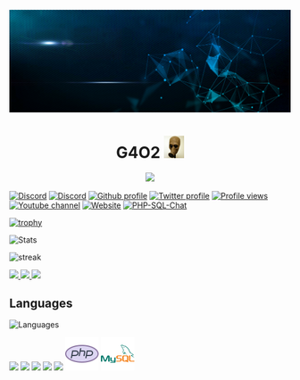 [![Banner](https://github.com/maxhu787/maxhu787/blob/main/banner.jpg?raw=true)](https://github.com/maxhu787/maxhu787)
<h1 align="center">G4O2 <img style="height: 40px;" src="https://github.com/maxhu787/maxhu787/blob/main/111.jpeg?raw=true"></h1>
<p align="center"><a href="https://github.com/maxhu787"><img src="https://img.shields.io/github/followers/maxhu787.svg?style=social&label=Follow%20Me" width="125"></a></p>

[![Discord](https://img.shields.io/static/v1?label=Discord%20profile&message=g4o2&color=5865F2&logo=discord&logoColor=white&style=flat)](https://discord.com/users/882984119921958912)
[![Discord](https://img.shields.io/discord/936428193521487953?color=5865F2&label=Discord%20server&logo=Discord&logoColor=blue)](https://discord.com/invite/UxNjRrT6RY)
[![Github profile](https://img.shields.io/static/v1?label=Github&message=Maxhu787&color=ffa500&logo=github&logoColor=white&style=flat)](https://github.com/maxhu787)
[![Twitter profile](https://img.shields.io/static/v1?label=Twitter&message=@Maxhu787&color=00bfff&logo=twitter&logoColor=white&style=flat)](https://twitter.com/hu_kaixiang)
[![Profile views](https://komarev.com/ghpvc/?username=maxhu787&label=Profile%20views&color=0e75b6&style=flat)](https://github.com/maxhu787) <!--[![Total lines](https://img.shields.io/tokei/lines/github/maxhu787/g4o2-website)](https://github.com/maxhu787/g4o2-website)-->[![Youtube channel](https://img.shields.io/static/v1?label=YouTube&message=g4o2&color=ff0000&logo=youtube&logoColor=white&style=flat)](https://www.youtube.com/channel/UCWXyRHqr9zS5oqzmR2tVHtQ)
[![Website](https://img.shields.io/static/v1?label=Website&message=g4o2&color=1affc6&logoColor=white&style=flat)](https://maxhu787.github.io)
[![PHP-SQL-Chat](https://img.shields.io/static/v1?label=Website&message=PHP-SQL-Chat&color=1affc6&logoColor=white&style=flat)](https://php-sql-chat.maxhu787.repl.co)

[![trophy](https://github-profile-trophy.vercel.app/?username=maxhu787&theme=matrix)](https://github.com/maxhu787)

![Stats](https://github-readme-stats.vercel.app/api?username=maxhu787&show_icons=true&theme=react&bg_color=0D1117)

![streak](https://github-readme-streak-stats.herokuapp.com/?user=maxhu787&theme=react&hide_border=true)

<a align="center" href="https://github.com/maxhu787/g4o2-website">
  <img src="https://github-readme-stats.vercel.app/api/pin/?username=maxhu787&repo=g4o2-website&theme=react&bg_color=0D1117" />
</a>

<a align="center" href="https://github.com/g4o2/PHP-SQL-Chat">
  <img src="https://github-readme-stats.vercel.app/api/pin/?username=g4o2&repo=PHP-SQL-Chat&theme=react&bg_color=0D1117"/>
</a>

<a align="center" href="https://github.com/maxhu787/scripts">
  <img src="https://github-readme-stats.vercel.app/api/pin/?username=maxhu787&repo=scripts&theme=react&bg_color=0D1117"/>
</a>

## Languages
![Languages](https://github-readme-stats.vercel.app/api/top-langs/?username=maxhu787&theme=react&bg_color=0D1117)

<a>
    <a href="https://developer.mozilla.org/en-US/docs/Web/JavaScript" target="_blank"><img src="https://img.icons8.com/color/48/000000/javascript.png"/></a>
    <a href="https://www.w3.org/html/" target="_blank"><img src="https://img.icons8.com/color/48/000000/html-5.png"/></a> 
    <a href="https://www.w3schools.com/css/" target="_blank"><img src="https://img.icons8.com/color/48/000000/css3.png"/></a> 
    <a href="https://www.python.org" target="_blank"><img src="https://img.icons8.com/color/48/000000/python.png"/></a>
    <a href="https://reactjs.org/" target="_blank"><img src="https://img.icons8.com/color/48/000000/react-native.png"/></a>
    <a href="https://www.php.net/" target="_blank"><img style="height:60px" src="./icons8-php-logo.svg"/></a>
    <a href="https://www.mysql.com/" target="_blank"><img style="height:60px" src="./icons8-mysql-logo.svg"/></a>
</a>

<!-- <a href="https://github.com/maxhu787"><img src="https://activity-graph.herokuapp.com/graph?username=maxhu787&bg_color=0D1117&color=5BCDEC&line=5BCDEC&point=FFFFFF&hide_border=true" /></a> -->
